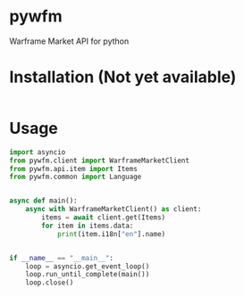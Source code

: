 # pywfm
Warframe Market API for python



# Installation (Not yet available)
```bash
```

# Usage
```python
import asyncio
from pywfm.client import WarframeMarketClient
from pywfm.api.item import Items
from pywfm.common import Language


async def main():
    async with WarframeMarketClient() as client:
        items = await client.get(Items)
        for item in items.data:
            print(item.i18n["en"].name)


if __name__ == "__main__":
    loop = asyncio.get_event_loop()
    loop.run_until_complete(main())
    loop.close()

```
